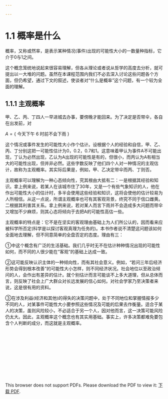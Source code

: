 ```yaml
---

---
```

# 1.1 概率是什么

概率，又称或然率，是表示某种情况(事件)出现的可能性大小的一数量种指标，它介于0与1之间。

这个概念笼统地说起来很容易理解，但各从理论或者说从哲学的高度去分析，就可提出以一大堆的问题。虽然在本课程范围内我们不必去深入讨论这些问题各个方面，但仍希望，通过下文的叙述，使谈者对“什么是概率”这个问题，有一个较为全面的理解。

## 1.1.1 主观概率

甲、乙、丙、丁四人一早进城去办事，要傍晚才能回来。为了决定是否带伞，各自在出发前，对

$A=\{\text { 今天下午 } 6 \text { 时前不会下雨 }\}$

这个情况或事件发生的可能性大小作个估计。设根据个人的经验和自信，甲、乙、丙、丁分别这把一可能性估计为0，0.2，0.7和1。这意味着甲认为事件A不可能出现，丁认为必然出现，乙认为A出现的可能性是有的，但很小，而丙认为A有相当大的可能性出现，但并非必然。这些字数反映了他们四个人对一种情况的主观估计，故称为主观概率。其实际后果是，例如，甲、乙决定带伞而丙、丁则否。

主观概率可以理解为一种心态倾向性，究其根由大抵有二：一是根据其经验和知识。拿上例来说，若某人在该城市住了30年，又是一个有些气象知识的人，他在作出可能性大小的估计时，多半会使用这些经验和知识，这将会使他的估计较易为人所相信。从这一点说，所谓主观概率也可有其客观背景，终究不同于信口雌黄。二根据其利害其关系。拿上例来说，若对某人而言下雨并不会造成多大问题而带伞又增加不少麻烦，则其心态将倾向于去把A的可能性高估一些。

主观概率的特点是：它不是在坚实的客观理由基础上为人们所公认的，因而看来应被科学所否定(科学是以探讨客观真理为任务的)。本书作者说不清楚这问题该如何全面地去理解，但不同意简单的全盘否定的态度。理由有三：

①中这个概念有广泛的生活基础。我们几乎时无不在估计种种情况出现的可能性如何，而不同的人很少能在“客观”的基础上达成一致。

②这可能反映认识主体的一种倾向性，而有其社会意义。例如，“若问三年后经济形势会得到根本改善”的可能性大小怎样，则不同经济状况。社会地位以至政治倾问的人，会作出有差异的估计。就个别估计而言可能谈不上多大道理，但从总体而言，则反映了社会上广大群众对长远发展的信心如何。对社会学家乃至决策者来说，这是很有用的资料。

③在涉及利益(经济和其他)的得失的决策问题中，处于不同地位和掌握情报多少不同的人，对某事件可能性大小要参照这些情况及可能的后果去作衡量。适合于某人的决策，虽则风险较小，不必适合于另一个人，因对他而言，这一决策可能风险仍太大。因此，主观概率这个概念也有其实用基础。事实上，许多决策都难免要包含个人判断的成分，而这就是主观概率。

<object data="https://eanyang7.github.io/Probability-and-Statistics/assets/1/1.1.pdf" type="application/pdf" width="700px" height="700px">
    <embed src="https://eanyang7.github.io/Probability-and-Statistics/assets/1/1.1.pdf">
        <p>This browser does not support PDFs. Please download the PDF to view it: <a href="https://eanyang7.github.io/Probability-and-Statistics/assets/1/1.1.pdf">下载 PDF</a>.</p>
    </embed>
</object>
